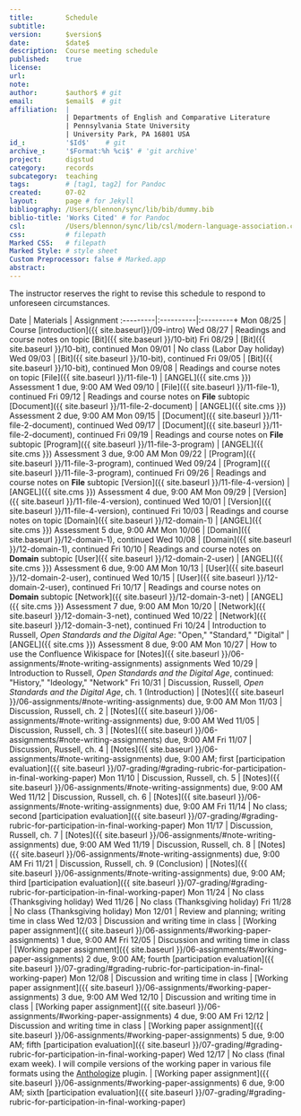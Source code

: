 ```yaml
---
title:        Schedule
subtitle:     
version:      $version$
date:         $date$
description:  Course meeting schedule
published:    true
license:      
url:          
note:         
author:       $author$ # git
email:        $email$  # git
affiliation:  | 
              | Departments of English and Comparative Literature
              | Pennsylvania State University
              | University Park, PA 16801 USA
id_:          '$Id$'    # git
archive_:     '$Format:%h %ci$' # 'git archive'
project:      digstud
category:     records
subcategory:  teaching
tags:         # [tag1, tag2] for Pandoc
created:      07-02
layout:       page # for Jekyll
bibliography: /Users/blennon/sync/lib/bib/dummy.bib
biblio-title: 'Works Cited' # for Pandoc
csl:          /Users/blennon/sync/lib/csl/modern-language-association.csl
css:          # filepath
Marked CSS:   # filepath
Marked Style: # style sheet
Custom Preprocessor: false # Marked.app
abstract:     
---
```


The instructor reserves the right to revise this schedule to respond to
unforeseen circumstances.

Date      | Materials | Assignment
:---------|:----------|:---------+
Mon 08/25 | Course [introduction]({{ site.baseurl}}/09-intro)
Wed 08/27 | Readings and course notes on topic [Bit]({{ site.baseurl }}/10-bit)
Fri 08/29 | [Bit]({{ site.baseurl }}/10-bit), continued
Mon 09/01 | No class (Labor Day holiday)
Wed 09/03 | [Bit]({{ site.baseurl }}/10-bit), continued <!-- Drop deadline -->
Fri 09/05 | [Bit]({{ site.baseurl }}/10-bit), continued
Mon 09/08 | Readings and course notes on topic [File]({{ site.baseurl }}/11-file-1) | [ANGEL]({{ site.cms }}) Assessment 1 due, 9:00 AM
Wed 09/10 | [File]({{ site.baseurl }}/11-file-1), continued
Fri 09/12 | Readings and course notes on **File** subtopic [Document]({{ site.baseurl }}/11-file-2-document) | [ANGEL]({{ site.cms }}) Assessment 2 due, 9:00 AM
Mon 09/15 | [Document]({{ site.baseurl }}/11-file-2-document), continued
Wed 09/17 | [Document]({{ site.baseurl }}/11-file-2-document), continued
Fri 09/19 | Readings and course notes on **File** subtopic [Program]({{ site.baseurl }}/11-file-3-program) | [ANGEL]({{ site.cms }}) Assessment 3 due, 9:00 AM
Mon 09/22 | [Program]({{ site.baseurl }}/11-file-3-program), continued
Wed 09/24 | [Program]({{ site.baseurl }}/11-file-3-program), continued
Fri 09/26 | Readings and course notes on **File** subtopic [Version]({{ site.baseurl }}/11-file-4-version) | [ANGEL]({{ site.cms }}) Assessment 4 due, 9:00 AM
Mon 09/29 | [Version]({{ site.baseurl }}/11-file-4-version), continued
Wed 10/01 | [Version]({{ site.baseurl }}/11-file-4-version), continued 
Fri 10/03 | Readings and course notes on topic [Domain]({{ site.baseurl }}/12-domain-1) | [ANGEL]({{ site.cms }}) Assessment 5 due, 9:00 AM
Mon 10/06 | [Domain]({{ site.baseurl }}/12-domain-1), continued
Wed 10/08 | [Domain]({{ site.baseurl }}/12-domain-1), continued
Fri 10/10 | Readings and course notes on **Domain** subtopic [User]({{ site.baseurl }}/12-domain-2-user) | [ANGEL]({{ site.cms }}) Assessment 6 due, 9:00 AM
Mon 10/13 | [User]({{ site.baseurl }}/12-domain-2-user), continued
Wed 10/15 | [User]({{ site.baseurl }}/12-domain-2-user), continued
Fri 10/17 | Readings and course notes on **Domain** subtopic [Network]({{ site.baseurl }}/12-domain-3-net) | [ANGEL]({{ site.cms }}) Assessment 7 due, 9:00 AM
Mon 10/20 | [Network]({{ site.baseurl }}/12-domain-3-net), continued
Wed 10/22 | [Network]({{ site.baseurl }}/12-domain-3-net), continued
Fri 10/24 | Introduction to Russell, *Open Standards and the Digital Age*: "Open," "Standard," "Digital" | [ANGEL]({{ site.cms }}) Assessment 8 due, 9:00 AM
Mon 10/27 | How to use the Confluence Wikispace for [Notes]({{ site.baseurl }}/06-assignments/#note-writing-assignments) assignments
Wed 10/29 | Introduction to Russell, *Open Standards and the Digital Age*, continued: "History," "Ideology," "Network"
Fri 10/31 | Discussion, Russell, *Open Standards and the Digital Age*, ch. 1 (Introduction) | [Notes]({{ site.baseurl }}/06-assignments/#note-writing-assignments) due, 9:00 AM
Mon 11/03 | Discussion, Russell, ch. 2 | [Notes]({{ site.baseurl }}/06-assignments/#note-writing-assignments) due, 9:00 AM
Wed 11/05 | Discussion, Russell, ch. 3 | [Notes]({{ site.baseurl }}/06-assignments/#note-writing-assignments) due, 9:00 AM
Fri 11/07 | Discussion, Russell, ch. 4 | [Notes]({{ site.baseurl }}/06-assignments/#note-writing-assignments) due, 9:00 AM; first [participation evaluation]({{ site.baseurl }}/07-grading/#grading-rubric-for-participation-in-final-working-paper)
Mon 11/10 | Discussion, Russell, ch. 5 | [Notes]({{ site.baseurl }}/06-assignments/#note-writing-assignments) due, 9:00 AM
Wed 11/12 | Discussion, Russell, ch. 6 | [Notes]({{ site.baseurl }}/06-assignments/#note-writing-assignments) due, 9:00 AM
Fri 11/14 | No class; second [participation evaluation]({{ site.baseurl }}/07-grading/#grading-rubric-for-participation-in-final-working-paper)
Mon 11/17 | Discussion, Russell, ch. 7 | [Notes]({{ site.baseurl }}/06-assignments/#note-writing-assignments) due, 9:00 AM
Wed 11/19 | Discussion, Russell, ch. 8 | [Notes]({{ site.baseurl }}/06-assignments/#note-writing-assignments) due, 9:00 AM
Fri 11/21 | Discussion, Russell, ch. 9 (Conclusion) | [Notes]({{ site.baseurl }}/06-assignments/#note-writing-assignments) due, 9:00 AM; third [participation evaluation]({{ site.baseurl }}/07-grading/#grading-rubric-for-participation-in-final-working-paper)
Mon 11/24 | No class (Thanksgiving holiday)
Wed 11/26 | No class (Thanksgiving holiday)
Fri 11/28 | No class (Thanksgiving holiday)
Mon 12/01 | Review and planning; writing time in class
Wed 12/03 | Discussion and writing time in class | [Working paper assignment]({{ site.baseurl }}/06-assignments/#working-paper-assignments) 1 due, 9:00 AM
Fri 12/05 | Discussion and writing time in class | [Working paper assignment]({{ site.baseurl }}/06-assignments/#working-paper-assignments) 2 due, 9:00 AM; fourth [participation evaluation]({{ site.baseurl }}/07-grading/#grading-rubric-for-participation-in-final-working-paper)
Mon 12/08 | Discussion and writing time in class | [Working paper assignment]({{ site.baseurl }}/06-assignments/#working-paper-assignments) 3 due, 9:00 AM
Wed 12/10 | Discussion and writing time in class | [Working paper assignment]({{ site.baseurl }}/06-assignments/#working-paper-assignments) 4 due, 9:00 AM
Fri 12/12 | Discussion and writing time in class | [Working paper assignment]({{ site.baseurl }}/06-assignments/#working-paper-assignments) 5 due, 9:00 AM; fifth [participation evaluation]({{ site.baseurl }}/07-grading/#grading-rubric-for-participation-in-final-working-paper)
Wed 12/17 | No class (final exam week). I will compile versions of the working paper in various file formats using the [Anthologize](http://anthologize.org) plugin. | [Working paper assignment]({{ site.baseurl }}/06-assignments/#working-paper-assignments) 6 due, 9:00 AM; sixth [participation evaluation]({{ site.baseurl }}/07-grading/#grading-rubric-for-participation-in-final-working-paper)
